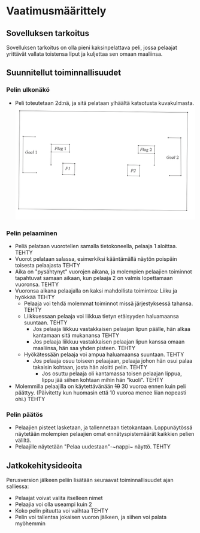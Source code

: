 # Vaatimusmäärittely

## Sovelluksen tarkoitus

Sovelluksen tarkoitus on olla pieni kaksinpelattava peli, jossa pelaajat yrittävät vallata toistensa liput ja kuljettaa sen omaan maaliinsa.


## Suunnitellut toiminnallisuudet
  
### Pelin ulkonäkö

- Peli toteutetaan 2d:nä, ja sitä pelataan ylhäältä katsotusta kuvakulmasta.
![](./kuvat/pelin-hahmotelma.png)

### Pelin pelaaminen

- Peliä pelataan vuorotellen samalla tietokoneella, pelaaja 1 aloittaa. TEHTY
- Vuorot pelataan salassa, esimerkiksi kääntämällä näytön poispäin toisesta pelaajasta TEHTY
- Aika on "pysähtynyt" vuorojen aikana, ja molempien pelaajien toiminnot tapahtuvat samaan aikaan, kun pelaaja 2 on valmis lopettamaan vuoronsa. TEHTY
- Vuoronsa aikana pelaajalla on kaksi mahdollista toimintoa: Liiku ja hyökkää TEHTY
  - Pelaaja voi tehdä molemmat toiminnot missä järjestyksessä tahansa. TEHTY
  - Liikkuessaan pelaaja voi liikkua tietyn etäisyyden haluamaansa suuntaan. TEHTY
    - Jos pelaaja liikkuu vastakkaisen pelaajan lipun päälle, hän alkaa kantamaan sitä mukanansa TEHTY
    - Jos pelaaja liikkuu vastakkaisen pelaajan lipun kanssa omaan maaliinsa, hän saa yhden pisteen. TEHTY
  - Hyökätessään pelaaja voi ampua haluamaansa suuntaan. TEHTY
    - Jos pelaaja osuu toiseen pelaajaan, pelaaja johon hän osui palaa takaisin kohtaan, josta hän aloitti pelin. TEHTY
      - Jos osuttu pelaaja oli kantamassa toisen pelaajan lippua, lippu jää siihen kohtaan mihin hän "kuoli". TEHTY
- Molemmilla pelaajilla on käytettävänään ~~10~~ 30 vuoroa ennen kuin peli päättyy. (Päivitetty kun huomasin että 10 vuoroa menee liian nopeasti ohi.) TEHTY
  
### Pelin päätös

  - Pelaajien pisteet lasketaan, ja tallennetaan tietokantaan. Loppunäytössä näytetään molempien pelaajien omat ennätyspistemäärät kaikkien pelien väliltä.
  - Pelaajille näytetään "Pelaa uudestaan"-~nappi~ näyttö. TEHTY

## Jatkokehitysideoita

Perusversion jälkeen peliin lisätään seuraavat toiminnallisuudet ajan salliessa:

- Pelaajat voivat valita itselleen nimet
- Pelaajia voi olla useampi kuin 2
- Koko pelin pituutta voi vaihtaa TEHTY
- Pelin voi tallentaa jokaisen vuoron jälkeen, ja siihen voi palata myöhemmin